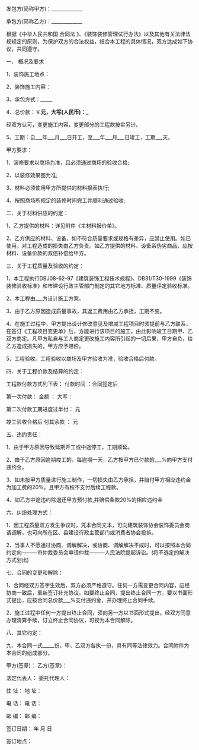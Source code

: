 
 


发包方(简称甲方)：_____________


承包方(简称乙方)：_____________


根据《中华人民共和国
合同法
》、《装饰装修管理试行办法》以及其他有关法律法规规定的原则，为保护双方的合法权益，结合本工程的具体情况，双方达成如下协议，共同遵守。


一、 概况及要求


1、装饰施工地点：


2、装饰施工内容：


3、承包方式：_____


4、总价款：￥____元，大写(人民币)：_____


经双方认可，变更施工内容，变更部分的工程款按实另计。


5、工期：自___年___月___日开工，至___年___月___日竣工，工期___天。


甲方要求：


1、装修要求以商场为准，且必须通过商场的验收合格;


2、以装修效果图为准;


3、材料必须使用甲方所提供的材料报表执行;


4、按照商场所规定的装修时间完工并顺利通过验收;


二、关于材料供应的约定：


1、乙方提供的材料：详见附件《主材料报价单》。


2、乙方供应的材料、设备，如不符合质量要求或规格有差异，应禁止使用。如已使用，对工程造成的损失由乙方负责。如乙方提供的材料、设备系伪劣商品，应按材料、设备价款的双倍补偿给甲方。


三、关于工程质量及验收的约定：


1、本工程执行DBJ08-62-97《建筑装饰工程技术规程》、DB31/T30-1999《装饰装修验收标准》和市建设行政主管部门制定的其它地方标准、质量评定验收标准。


2、本工程由___方设计施工方案。


3、由于乙方原因造成质量事故，其返工费用由乙方承担，工期不变。


4、在施工过程中，甲方提出设计修改意见及增减工程项目时须提前与乙方联系，在签订《工程项目变更单》后，方能进行该项目的施工，由此影响竣工日期甲、乙双方商定。凡甲方私自与工人商定更改施工内容所引起的一切后果，甲方自负，给乙方造成损失的，甲方应予赔偿。


5、工程验收。工程验收以商场及甲方验收为准，验收合格后付款。


四、关于工程价款及结算的约定：


工程款付款方式列下表： 付款时间 ：合同签定后


第一次付款： 金额 ： 大写：


第二次付款工期进度过半付： 元


竣工验收合格后 付其余款 ： 元


五、违约责任：


1、由于甲方原因导致延期开工或中途停工，工期顺延。


2、由于乙方原因逾期竣工的，每逾期一天，乙方按甲方已付款的___%向甲方支付违约金。


3、如未按甲方质量进行施工制作，一切损失由乙方承担，并赔付甲方相应违约金为加工费的20%。且甲方有权不支付后续工程款。


4、如乙方中途违约除退还甲方预付款,并赔偿条款20%的相应违约金


六、纠纷处理方式：


1、因工程质量双方发生争议时，凭本合同文本，可向建筑装饰协会装饰委员会商请调解，也可向所在区、县建设行政主管部门或消费者协会投拆。


2、当事人不愿通过协商、调解解决，或协商、调解解决不成时，可以按照本合同约定向―――市仲裁委员会申请仲裁―――人民法院提起诉讼。(将不选定的解决方式划出)


七、合同的变更和解除：


1、合同经双方签字生效后，双方必须严格遵守。任何一方需变更合同内容，应经协商一致后，重新签订补充协议。如要终止合同，提出终止合同一方，要以书面形式提出，应按合同总价款___%支付违约金，并办理终止合同手续。


2、施工过程中任何一方提出终止合同，须向另一方以书面形式提出，经双方同意办理清算手续，订立终止合同协议，可视为本合同解除。


八、其它约定：


九、本合同一式_____份，甲、乙双方各执一份，具有同等法律效力。合同附件为本合同的组成部分。


甲方(签章)： 乙方(签章)：


法定代表人： 委托代理人：


住 址： 地 址：


电 话： 电 话：


邮 编： 邮 编：


签订日期： 年 月 日


签订地点：
 


 

 
 
 
 
 
  


  
 

  


  


  
 
 
 
 

